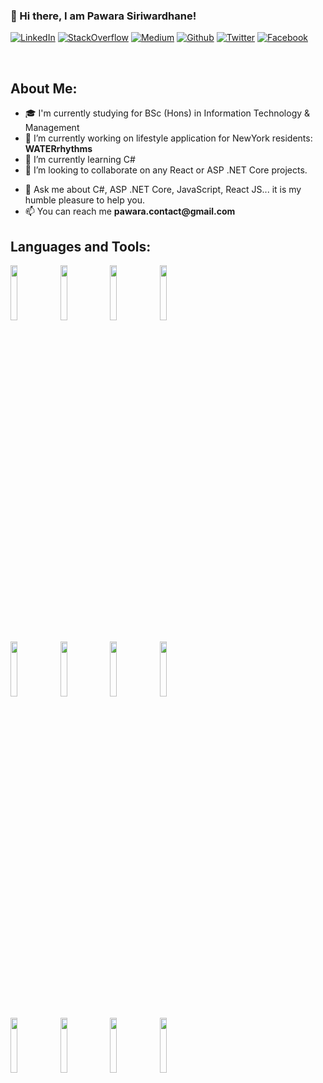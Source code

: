 ### 👋 Hi there, I am Pawara Siriwardhane!
<!-- Your badges
You can use the website to generate badges: https://shields.io/
-->

[![LinkedIn](https://img.shields.io/badge/LinkedIn-0077B5?style=for-the-badge&logo=linkedin&logoColor=white)](https://lk.linkedin.com/in/pawara73)
[![StackOverflow](https://img.shields.io/badge/Stack_Overflow-FE7A16?style=for-the-badge&logo=stack-overflow&logoColor=white)](https://stackoverflow.com/users/12215054/pawara-siriwardhane)
[![Medium](https://img.shields.io/badge/Medium-12100E?style=for-the-badge&logo=medium&logoColor=white)](https://pawara73.medium.com/)
[![Github](https://img.shields.io/badge/GitHub-100000?style=for-the-badge&logo=github&logoColor=white)](https://github.com/devin989)
[![Twitter](https://img.shields.io/badge/Twitter-1DA1F2?style=for-the-badge&logo=twitter&logoColor=white)](https://www.hackerrank.com/Pawara_S_18)
[![Facebook](https://img.shields.io/badge/Facebook-1877F2?style=for-the-badge&logo=facebook&logoColor=white)](https://www.facebook.com/pawara.siri.13/)

&nbsp;

<!--
**aLLUPS/aLLUPS** is a ✨ _special_ ✨ repository because its `README.md` (this file) appears on your GitHub profile. -->

## About Me:


- 🎓 I'm currently studying for BSc (Hons) in Information Technology & Management
- 🔭 I’m currently working on lifestyle application for NewYork residents: __WATERrhythms__
- 🌱 I’m currently learning C#
- 👯 I’m looking to collaborate on any React or ASP .NET Core projects.
<!-- - 🤔 I’m looking for help with any issue related to ASP .NET Core web applications -->
- 💬 Ask me about C#, ASP .NET Core, JavaScript, React JS... it is my humble pleasure to help you.
- 📫 You can reach me __pawara.contact@gmail.com__


## Languages and Tools:

<p>
  <code><img width="15%" src="https://www.vectorlogo.zone/logos/javascript/javascript-ar21.svg"></code>
  <code><img width="15%" src="https://www.vectorlogo.zone/logos/w3_html5/w3_html5-ar21.svg"></code>  
  <code><img width="15%" src="https://www.vectorlogo.zone/logos/netlifyapp_watercss/netlifyapp_watercss-ar21.svg"></code> 
  <code><img width="15%" src="https://www.vectorlogo.zone/logos/getbootstrap/getbootstrap-ar21.svg"></code>  
  <br />
  <br/>
  <code><img width="15%" src="https://www.vectorlogo.zone/logos/dotnet/dotnet-ar21.svg"></code>
  <code><img width="15%" src="https://www.vectorlogo.zone/logos/microsoft_azure/microsoft_azure-ar21.svg"></code>
  <code><img width="15%" src="https://www.vectorlogo.zone/logos/nuget/nuget-ar21.svg"></code> 
  <code><img width="15%" src="https://www.vectorlogo.zone/logos/visualstudio_code/visualstudio_code-ar21.svg"></code>
  <br />
  <br/>
  <code><img width="15%" src="https://www.vectorlogo.zone/logos/reactjs/reactjs-ar21.svg"></code>
  <code><img width="15%" src="https://www.vectorlogo.zone/logos/nodejs/nodejs-ar21.svg"></code>
  <code><img width="15%" src="https://www.vectorlogo.zone/logos/python/python-ar21.svg"></code>
  <code><img width="15%" src="https://www.vectorlogo.zone/logos/tensorflow/tensorflow-ar21.svg"></code>
  <br />
</p>
